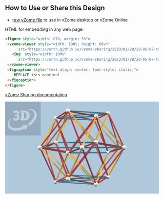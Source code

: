 
## How to Use or Share this Design

 - [raw vZome file](<https://raw.githubusercontent.com/vorth/vzome-sharing/main/2023/01/28/20-05-07-triality-24cell/triality-24cell.vZome>) to use in vZome desktop or vZome Online
 
 HTML for embedding in any web page:
 ```html
<figure style="width: 87%; margin: 5%">
  <vzome-viewer style="width: 100%; height: 60vh"
       src="https://vorth.github.io/vzome-sharing/2023/01/28/20-05-07-triality-24cell/triality-24cell.vZome" >
    <img  style="width: 100%"
       src="https://vorth.github.io/vzome-sharing/2023/01/28/20-05-07-triality-24cell/triality-24cell.png" >
  </vzome-viewer>
  <figcaption style="text-align: center; font-style: italic;">
     REPLACE this caption!
  </figcaption>
</figure>
 ```

[vZome Sharing documentation](https://vzome.github.io/vzome/sharing.html#how-it-works)

![Image](<triality-24cell.png>)

